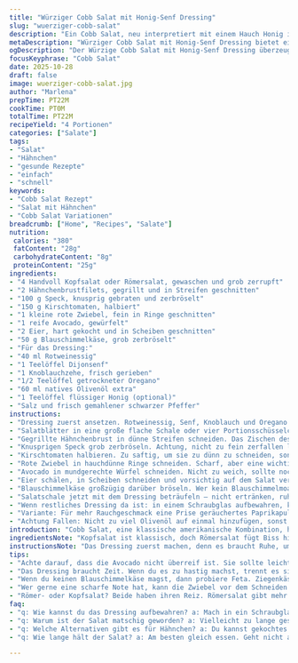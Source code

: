 ```yaml
---
title: "Würziger Cobb Salat mit Honig-Senf Dressing"
slug: "wuerziger-cobb-salat"
description: "Ein Cobb Salat, neu interpretiert mit einem Hauch Honig im Dressing für mehr Tiefe. Frische Kopfsalate bilden die Basis, belegt mit zarten gegrillten Hähnchenstreifen, knusprigem Speck, saftigen Kirschtomaten, roten Zwiebeln und cremiger Avocado. Hart gekochte Eier und würziger Blauschimmelkäse runden das Ganze ab. Das Dressing kombiniert Rotweinessig, Dijonsenf, frischen Knoblauch und getrockneten Oregano, aufgefüllt mit nativem Olivenöl – nun mit einem Löffel Honig für eine dezente Süße. Perfekt für Familienessen oder als leichte Mahlzeit. Variationen mit geräucherter Paprika und Römersalat sorgen für besonderen Biss."
metaDescription: "Würziger Cobb Salat mit Honig-Senf Dressing bietet eine raffinierte Kombination aus frischen Zutaten und einem besonderen Dressing. Probier es aus."
ogDescription: "Der Würzige Cobb Salat mit Honig-Senf Dressing überzeugt durch frische Zutaten und eine süßliche Note im Dressing. Ideal für jede Gelegenheit."
focusKeyphrase: "Cobb Salat"
date: 2025-10-28
draft: false
image: wuerziger-cobb-salat.jpg
author: "Marlena"
prepTime: PT22M
cookTime: PT0M
totalTime: PT22M
recipeYield: "4 Portionen"
categories: ["Salate"]
tags:
- "Salat"
- "Hähnchen"
- "gesunde Rezepte"
- "einfach"
- "schnell"
keywords:
- "Cobb Salat Rezept"
- "Salat mit Hähnchen"
- "Cobb Salat Variationen"
breadcrumb: ["Home", "Recipes", "Salate"]
nutrition: 
 calories: "380"
 fatContent: "28g"
 carbohydrateContent: "8g"
 proteinContent: "25g"
ingredients:
- "4 Handvoll Kopfsalat oder Römersalat, gewaschen und grob zerrupft"
- "2 Hähnchenbrustfilets, gegrillt und in Streifen geschnitten"
- "100 g Speck, knusprig gebraten und zerbröselt"
- "150 g Kirschtomaten, halbiert"
- "1 kleine rote Zwiebel, fein in Ringe geschnitten"
- "1 reife Avocado, gewürfelt"
- "2 Eier, hart gekocht und in Scheiben geschnitten"
- "50 g Blauschimmelkäse, grob zerbröselt"
- "Für das Dressing:"
- "40 ml Rotweinessig"
- "1 Teelöffel Dijonsenf"
- "1 Knoblauchzehe, frisch gerieben"
- "1/2 Teelöffel getrockneter Oregano"
- "60 ml natives Olivenöl extra"
- "1 Teelöffel flüssiger Honig (optional)"
- "Salz und frisch gemahlener schwarzer Pfeffer"
instructions:
- "Dressing zuerst ansetzen. Rotweinessig, Senf, Knoblauch und Oregano in eine kleine Schüssel geben; mit einem Schneebesen verrühren. Langsam das Olivenöl tröpfchenweise einrühren, bis eine dickliche Emulsion entsteht. Honig untermischen, damit das Dressing eine leichte Süße bekommt. Evtl. mit Salz und Pfeffer abschmecken und beiseite stellen, gelegentlich umrühren."
- "Salatblätter in eine große flache Schale oder vier Portionsschüsselchen geben. Römersalat bringt mehr Biss als Kopfsalat, je nachdem, was da ist; ich mag die Variation."
- "Gegrillte Hähnchenbrust in dünne Streifen schneiden. Das Zischen des Fleischs in der Grillpfanne verrät die richtige Used-Temperatur. Drüberlegen, nicht vermischen – Schichten halten Texturen sauber."
- "Knusprigen Speck grob zerbröseln. Achtung, nicht zu fein zerfallen lassen, sonst verliert er den Crunch."
- "Kirschtomaten halbieren. Zu saftig, um sie zu dünn zu schneiden, sonst zieht das Dressing zu viel Wasser. Ein guter knackiger Kontrast zur Avocado."
- "Rote Zwiebel in hauchdünne Ringe schneiden. Scharf, aber eine wichtige Aromaschicht. Für milderen Geschmack kurz in kaltem Wasser legen, falls gewünscht."
- "Avocado in mundgerechte Würfel schneiden. Nicht zu weich, sollte noch leicht festen Druck geben, sonst wird der Salat matschig. Sofort mit etwas Dressing vermischen, um Oxidation zu verhindern."
- "Eier schälen, in Scheiben schneiden und vorsichtig auf dem Salat verteilen. Eier haben mehr Textur, wenn sie nicht zu hart gekocht werden – leicht noch cremig in der Mitte."
- "Blauschimmelkäse großzügig darüber bröseln. Wer kein Blauschimmelmoagost mag, kann Feta oder Ziegenkäse nehmen – ähnlich kräftiger Geschmack."
- "Salatschale jetzt mit dem Dressing beträufeln – nicht ertränken, ruhig dosiert und lieber extra zum Nachgeben reichen. Sofort servieren, Salat bleibt sonst schnell verwässert."
- "Wenn restliches Dressing da ist: in einem Schraubglas aufbewahren, kurz vor dem Servieren nochmals kräftig schütteln."
- "Variante: Für mehr Rauchgeschmack eine Prise geräuchertes Paprikapulver unter das Dressing rühren. Passt super zur Specknote."
- "Achtung Fallen: Nicht zu viel Olivenöl auf einmal hinzufügen, sonst gerinnt die Emulsion. Wenn das passiert, einfach nochmal anfangen oder pürieren für neue Homogenität."
introduction: "Cobb Salat, eine klassische amerikanische Kombination, hat mich schon oft zum Experimentieren eingeladen. Vor einigen Jahren fand ich das Dressing oft zu sauer, zu simpel. Die süße Honignote im Dressing bringt eine neue Dimension, gerade wenn die Tomaten noch voll reif und saftig sind. Die Balance zwischen cremiger Avocado, würzigem Blauschimmelkäse und knusprigem Speck reizt meine Sinne jedes Mal wieder – besonders wenn man auf die Frische der Zutaten achtet. Die Hähnchenbrust, frisch gegrillt, gibt Struktur; kalt und vorkommen macht die Texturen zu matschig. Ein Salat, bei dem Timing alles ist – sofort servieren, sonst läuft die Avocado an und der Salat verliert die Frische. Perfektioniert durch kleine Tricks aus praktischer Erfahrung, der typische Cobb, nur besser."
ingredientsNote: "Kopfsalat ist klassisch, doch Römersalat fügt Biss hinzu – eine Entscheidung nach Verfügbarkeit und persönlichem Geschmack. Kirschtomaten bieten süßliche Saftigkeit ohne zu viel Wasser abzugeben; wenn andere Tomaten verwendet werden, solltest du sie abtropfen lassen oder leicht entkernen. Speck ist Salz und Crunch – frisch gebraten und knusprig. Für das Dressing verwende unbedingt guten Olivenöl extra vergine, der Geschmack macht hier einen Riesenunterschied. Der Honig ist kein Muss, bringt aber eine überraschende Tiefe, die den Essig bändigt. Knoblauch frisch reiben, nicht pressen, den manch einer zu scharf findet. Eier nicht zu hart, sonst wird der Salat zäh. Ersatz für Blauschimmelkäse mit Feta funktioniert auch, für milderen Geschmack Ziegenkäse oder geriebenen Parmesan probieren."
instructionsNote: "Das Dressing zuerst machen, denn es braucht Ruhe, um sich voll zu entfalten. Langsam das Öl eintröpfeln, um die Emulsion zu retten. Keine Hast, sonst trennt es sich - die Struktur ist entscheidend, sonst wird’s ölig und schmierig. Beim Salat auf Schichten achten: Salat zuerst, dann Huhn, Speck, Gemüse, Avocado und zuletzt Ei und Käse. So bleiben die Texturen bis zum Servieren intakt. Avocado erst kurz bevor angerichtet wird schneiden und mit Dressing benetzen, sonst wird sie braun und weich. Zwiebeln können scharf sein, milder durch Wässern. Sofort servieren; steht der Salat zu lange, wird er durch den Essig matschig. Falls kein frisches Huhn da ist, geht auch kalt gebratenes, aber Achtung bei der Temperatur, sonst wird es trocken. Auflockerung: geräucherte Paprika oder ein Spritzer Limette sorgen für interessantere Nuancen."
tips:
- "Achte darauf, dass die Avocado nicht überreif ist. Sie sollte leicht fest sein, sonst wird alles matschig. Renne nicht in die Falle, dass du sie früh schneidest. Gut ist es, sie erst kurz vor dem Servieren zu würfeln."
- "Das Dressing braucht Zeit. Wenn du es zu hastig machst, trennt es sich. Gib das Olivenöl tröpfchenweise hinzu. Bei der richtigen Technik entsteht eine tolle Emulsion. Zu viel auf einmal und das war es. Mach das langsam und in Ruhe."
- "Wenn du keinen Blauschimmelkäse magst, dann probiere Feta. Ziegenkäse ist auch klasse. Dann wird der Geschmack milder und passt trotzdem zu den anderen Aromen. Experimentieren lohnt sich. Rucola könnte eine spannende Alternative sein."
- "Wer gerne eine scharfe Note hat, kann die Zwiebel vor dem Schneiden kurz wässern. Dann ist der Geschmack milder. Ideal für Kinder, die mitessen. Und achte drauf, die Zwiebeln möglichst dünn zu schneiden."
- "Römer- oder Kopfsalat? Beide haben ihren Reiz. Römersalat gibt mehr Biss, Kopfsalat hat die klassische, zarte Textur. Je nach Laune oder Verfügbarkeit. Kombinieren geht auch. Lösung: kauf beides."
faq:
- "q: Wie kannst du das Dressing aufbewahren? a: Mach in ein Schraubglas. Vor dem Servieren gut schütteln. Steck nicht zu viel rein, die Lösung hat viel mit der Emulsion zu tun."
- "q: Warum ist der Salat matschig geworden? a: Vielleicht zu lange gestanden. Dressing lieber separat servieren. Rucola und Kirschtomaten verlieren schnell ihre Frische."
- "q: Welche Alternativen gibt es für Hähnchen? a: Du kannst gekochtes oder geräuchertes Hähnchen nutzen. Ist auch super, wenn das frische fehlt. Auf Temperatur achten, sonst wird's zu trocken."
- "q: Wie lange hält der Salat? a: Am besten gleich essen. Geht nicht anders. Salat wird schnell schlaff oder verliert den Charakter ohne frische Zutaten. Haltbarkeit hängt stark von den verwendeten Komponenten ab."

---
```

